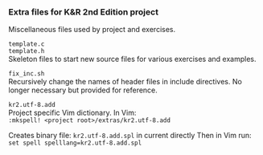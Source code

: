 ### Extra files for K&R 2nd Edition project

Miscellaneous files used by project and exercises.

`template.c`  
`template.h`  
Skeleton files to start new source files for various exercises and examples.

`fix_inc.sh`  
Recursively change the names of header files in include directives.
No longer necessary but provided for reference.

`kr2.utf-8.add`  
Project specific Vim dictionary.
In Vim:  
`:mkspell! <project root>/extras/kr2.utf-8.add`

Creates binary file: 
`kr2.utf-8.add.spl`
in current directly
Then in Vim run:
`set spell spelllang=kr2.utf-8.add.spl`

